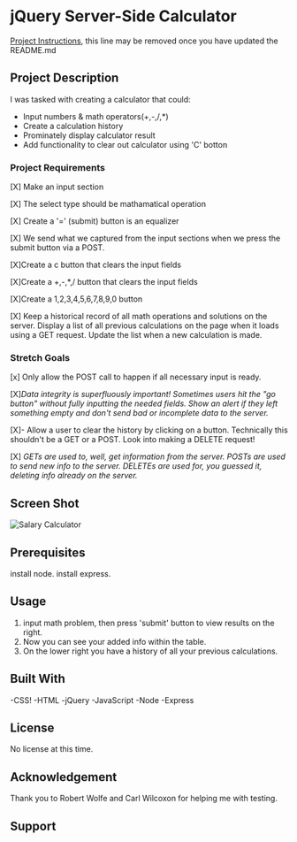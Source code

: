 # jQuery Server-Side Calculator

[Project Instructions](./INSTRUCTIONS.md), this line may be removed once you have updated the README.md

## Project Description

I was tasked with creating a calculator that could:

- Input numbers & math operators(+,-,/,\*)
- Create a calculation history
- Prominately display calculator result
- Add functionality to clear out calculator using 'C' botton

### Project Requirements

[X] Make an input section

[X] The select type should be
mathamatical operation

[X] Create a '=' (submit) button is an equalizer

[X] We send what we captured from the input sections when we press
the submit button via a POST.

[X]Create a c button that clears the input fields

[X]Create a +,-,\*,/ button that clears the input fields

[X]Create a 1,2,3,4,5,6,7,8,9,0 button

[X] Keep a historical record of all math operations and solutions on the server. Display a list of all previous calculations on the page when it loads using a GET request. Update the list when a new calculation is made.

### Stretch Goals

[x] Only allow the POST call to happen if all necessary input is ready.

[X]_Data integrity is superfluously important! Sometimes users hit the "go button" without fully inputting the needed fields. Show an alert if they left something empty and don't send bad or incomplete data to the server._

[X]- Allow a user to clear the history by clicking on a button. Technically this shouldn't be a GET or a POST. Look into making a DELETE request!

[X] _GETs are used to, well, get information from the server. POSTs are used to send new info to the server. DELETEs are used for, you guessed it, deleting info already on the server._

## Screen Shot

![Salary Calculator](https://raw.githubusercontent.com/brunoreyes/jquery-server-side-calculator/master/server/public/images/assignmentScreenshot.png?token=APG7A5J42NBMRGFASSVO5AS7AUSQU)

## Prerequisites

install node.
install express.

## Usage

1. input math problem, then press 'submit' button to view results on the right.
2. Now you can see your added info within the table.
3. On the lower right you have a history of all your previous calculations.

## Built With

-CSS!
-HTML
-jQuery
-JavaScript
-Node
-Express

## License

No license at this time.

## Acknowledgement

Thank you to Robert Wolfe and Carl Wilcoxon for helping me with testing.

## Support
